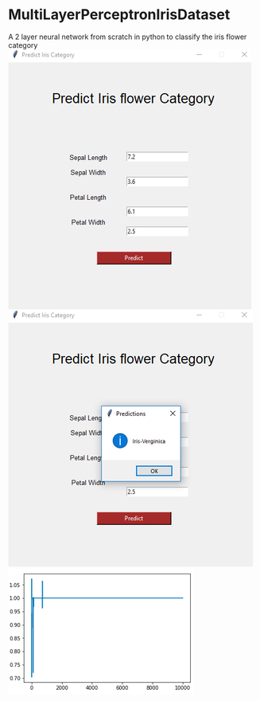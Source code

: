 # MultiLayerPerceptronIrisDataset
A 2 layer neural network from scratch in python to classify the iris flower category
![Alt text](input.png?raw=true "Input")![Alt text](output.png?raw=true "Output")
![Alt text](errorgraph.png?raw=true "error vs epoch")

